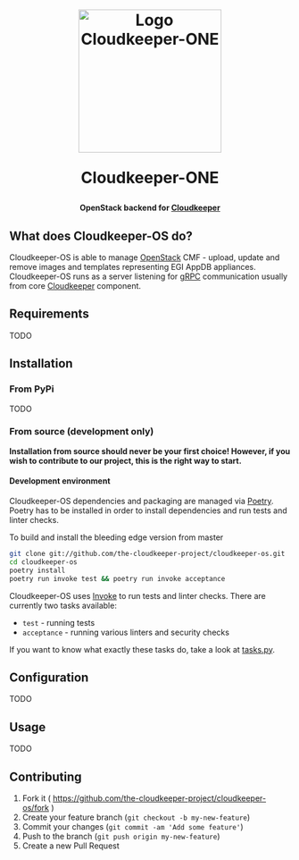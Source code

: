<h1 align="center">
  <img src="https://i.imgur.com/HIqYK2o.png" alt="Logo Cloudkeeper-ONE" title="Logo Cloudkeeper-ONE" width="256"/>
  <p>Cloudkeeper-ONE</p>
</h1>

<h4 align="center">OpenStack backend for <a href="https://github.com/the-cloudkeeper-project/cloudkeeper">Cloudkeeper</a></h4>

## What does Cloudkeeper-OS do?
Cloudkeeper-OS is able to manage [OpenStack](https://www.openstack.org/) CMF - upload, update and remove images and templates representing EGI AppDB appliances. Cloudkeeper-OS runs as a server listening for [gRPC](http://www.grpc.io/) communication usually from core [Cloudkeeper](https://github.com/the-cloudkeeper-project/cloudkeeper) component.

## Requirements
TODO
## Installation
### From PyPi
TODO
### From source (development only)
**Installation from source should never be your first choice! However, if you wish to contribute to our project, this is the right way to start.**
#### Development environment
Cloudkeeper-OS dependencies and packaging are managed via [Poetry](https://poetry.eustace.io/). Poetry has to be installed in order to install dependencies and run tests and linter checks.

To build and install the bleeding edge version from master
```bash
git clone git://github.com/the-cloudkeeper-project/cloudkeeper-os.git
cd cloudkeeper-os
poetry install
poetry run invoke test && poetry run invoke acceptance
```
Cloudkeeper-OS uses [Invoke](http://www.pyinvoke.org/) to run tests and linter checks. There are currently two tasks available:
* `test` - running tests
* `acceptance` - running various linters and security checks

If you want to know what exactly these tasks do, take a look at [tasks.py](tasks.py).
## Configuration
TODO
## Usage
TODO

## Contributing
1. Fork it ( https://github.com/the-cloudkeeper-project/cloudkeeper-os/fork )
2. Create your feature branch (`git checkout -b my-new-feature`)
3. Commit your changes (`git commit -am 'Add some feature'`)
4. Push to the branch (`git push origin my-new-feature`)
5. Create a new Pull Request